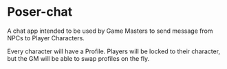 # Poser-chat
A chat app intended to be used by Game Masters to send message from NPCs to Player Characters.

Every character will have a Profile. Players will be locked to their character, but the GM will be able to swap profiles on the fly.

